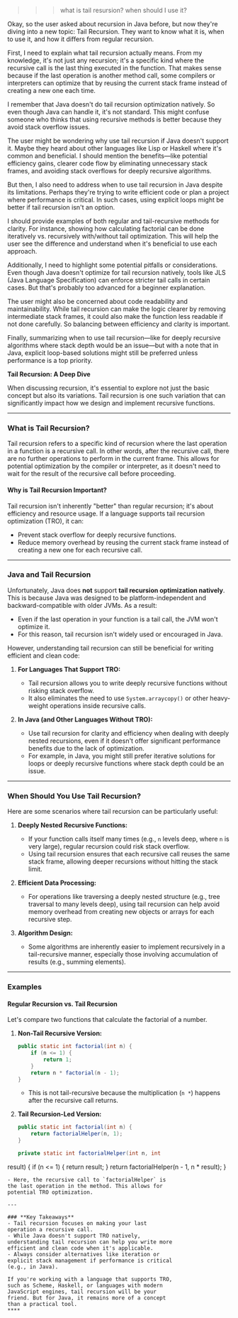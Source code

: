 
>>> what is tail resursion? when should I use it?
<think>
Okay, so the user asked about recursion in Java
before, but now they're diving into a new topic: Tail
Recursion. They want to know what it is, when to use
it, and how it differs from regular recursion.

First, I need to explain what tail recursion actually
means. From my knowledge, it's not just any
recursion; it's a specific kind where the recursive
call is the last thing executed in the function. That
makes sense because if the last operation is another
method call, some compilers or interpreters can
optimize that by reusing the current stack frame
instead of creating a new one each time.

I remember that Java doesn't do tail recursion
optimization natively. So even though Java can handle
it, it's not standard. This might confuse someone who
thinks that using recursive methods is better because
they avoid stack overflow issues.

The user might be wondering why use tail recursion if
Java doesn't support it. Maybe they heard about other
languages like Lisp or Haskell where it's common and
beneficial. I should mention the benefits—like
potential efficiency gains, clearer code flow by
eliminating unnecessary stack frames, and avoiding
stack overflows for deeply recursive algorithms.

But then, I also need to address when to use tail
recursion in Java despite its limitations. Perhaps
they're trying to write efficient code or plan a
project where performance is critical. In such cases,
using explicit loops might be better if tail
recursion isn't an option.

I should provide examples of both regular and
tail-recursive methods for clarity. For instance,
showing how calculating factorial can be done
iteratively vs. recursively with/without tail
optimization. This will help the user see the
difference and understand when it's beneficial to use
each approach.

Additionally, I need to highlight some potential
pitfalls or considerations. Even though Java doesn't
optimize for tail recursion natively, tools like JLS
(Java Language Specification) can enforce stricter
tail calls in certain cases. But that's probably too
advanced for a beginner explanation.

The user might also be concerned about code
readability and maintainability. While tail recursion
can make the logic clearer by removing intermediate
stack frames, it could also make the function less
readable if not done carefully. So balancing between
efficiency and clarity is important.

Finally, summarizing when to use tail recursion—like
for deeply recursive algorithms where stack depth
would be an issue—but with a note that in Java,
explicit loop-based solutions might still be
preferred unless performance is a top priority.
</think>

**Tail Recursion: A Deep Dive**

When discussing recursion, it's essential to explore
not just the basic concept but also its variations.
Tail recursion is one such variation that can
significantly impact how we design and implement
recursive functions.

---

### **What is Tail Recursion?**
Tail recursion refers to a specific kind of recursion
where the last operation in a function is a recursive
call. In other words, after the recursive call, there
are no further operations to perform in the current
frame. This allows for potential optimization by the
compiler or interpreter, as it doesn't need to wait
for the result of the recursive call before
proceeding.

#### **Why is Tail Recursion Important?**
Tail recursion isn't inherently "better" than regular
recursion; it's about efficiency and resource usage.
If a language supports tail recursion optimization
(TRO), it can:
- Prevent stack overflow for deeply recursive
functions.
- Reduce memory overhead by reusing the current stack
frame instead of creating a new one for each
recursive call.

---

### **Java and Tail Recursion**
Unfortunately, Java does **not** support **tail
recursion optimization natively**. This is because
Java was designed to be platform-independent and
backward-compatible with older JVMs. As a result:
- Even if the last operation in your function is a
tail call, the JVM won't optimize it.
- For this reason, tail recursion isn't widely used
or encouraged in Java.

However, understanding tail recursion can still be
beneficial for writing efficient and clean code:

1. **For Languages That Support TRO:**
   - Tail recursion allows you to write deeply
recursive functions without risking stack overflow.
   - It also eliminates the need to use
`System.arraycopy()` or other heavy-weight operations
inside recursive calls.

1. **In Java (and Other Languages Without TRO):**
   - Use tail recursion for clarity and efficiency
when dealing with deeply nested recursions, even if
it doesn't offer significant performance benefits due
to the lack of optimization.
   - For example, in Java, you might still prefer
iterative solutions for loops or deeply recursive
functions where stack depth could be an issue.

---

### **When Should You Use Tail Recursion?**
Here are some scenarios where tail recursion can be
particularly useful:

1. **Deeply Nested Recursive Functions:**
   - If your function calls itself many times (e.g.,
`n` levels deep, where `n` is very large), regular
recursion could risk stack overflow.
   - Using tail recursion ensures that each recursive
call reuses the same stack frame, allowing deeper
recursions without hitting the stack limit.

1. **Efficient Data Processing:**
   - For operations like traversing a deeply nested
structure (e.g., tree traversal to many levels deep),
using tail recursion can help avoid memory overhead
from creating new objects or arrays for each
recursive step.

1. **Algorithm Design:**
   - Some algorithms are inherently easier to
implement recursively in a tail-recursive manner,
especially those involving accumulation of results
(e.g., summing elements).

---

### **Examples**

#### **Regular Recursion vs. Tail Recursion**
Let's compare two functions that calculate the
factorial of a number.

1. **Non-Tail Recursive Version:**
   ```java
   public static int factorial(int n) {
       if (n <= 1) {
           return 1;
       }
       return n * factorial(n - 1);
   }
   ```
   - This is not tail-recursive because the
multiplication (`n *`) happens after the recursive
call returns.

1. **Tail Recursion-Led Version:**
   ```java
   public static int factorial(int n) {
       return factorialHelper(n, 1);
   }

   private static int factorialHelper(int n, int
result) {
       if (n <= 1) {
           return result;
       }
       return factorialHelper(n - 1, n * result);
   }
   ```
   - Here, the recursive call to `factorialHelper` is
the last operation in the method. This allows for
potential TRO optimization.

---

### **Key Takeaways**
- Tail recursion focuses on making your last
operation a recursive call.
- While Java doesn't support TRO natively,
understanding tail recursion can help you write more
efficient and clean code when it's applicable.
- Always consider alternatives like iteration or
explicit stack management if performance is critical
(e.g., in Java).

If you're working with a language that supports TRO,
such as Scheme, Haskell, or languages with modern
JavaScript engines, tail recursion will be your
friend. But for Java, it remains more of a concept
than a practical tool.
****